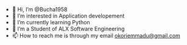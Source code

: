 - 👋 Hi, I’m @Bucha1958
- 👀 I’m interested in Application developement
- 🌱 I’m currently learning Python
- 💞️ I’m a Student of ALX Software Engineering
- 📫 How to reach me is through my email okoriemmadu@gmail.com
<!---
Bucha1958/Bucha1958 is a ✨ special ✨ repository because its `README.md` (this file) appears on your GitHub profile.
You can click the Preview link to take a look at your changes.
--->
